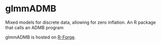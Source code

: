 #  glmmADMB

Mixed models for discrete data, allowing for zero inflation. An R package that calls an ADMB program

glmmADMB is hosted on [R-Forge][1].

 

[1]: http://glmmadmb.r-forge.r-project.org/
